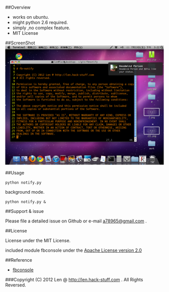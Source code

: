 ##Overview

- works on ubuntu.
- might python 2.6 required.
- simply ,no complex feature.
- MIT License

##ScreenShot
[![Screenshot](https://github.com/0xlen/fb-notify/raw/master/doc/Screenshot.png)](https://github.com/0xlen/fb-notify/raw/master/doc/Screenshot.png)

##Usage

    python notify.py

background mode.

    python notify.py &

##Support & issue

Please file a detailed issue on Github or e-mail [a78965@gmail.com](mailto:a78965@gmail.com) .

##License

License under the MIT License.

included module fbconsole under the [Apache License version 2.0](http://www.apache.org/licenses/LICENSE-2.0.html)

##Reference

- [fbconsole](https://github.com/facebook/fbconsole)

###Copyright (C) 2012 Len @ http://len.hack-stuff.com . All Rights Reversed.